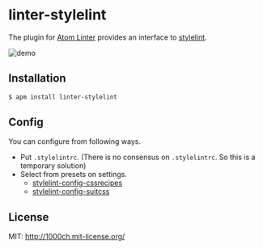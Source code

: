 # linter-stylelint

The plugin for [Atom Linter](https://github.com/AtomLinter/atom-linter) provides an interface to [stylelint](https://github.com/stylelint/stylelint).

![demo](https://raw.githubusercontent.com/1000ch/linter-stylelint/master/capture.png)

## Installation

```sh
$ apm install linter-stylelint
```

## Config

You can configure from following ways.

- Put `.stylelintrc`. (There is no consensus on `.stylelintrc`. So this is a temporary solution)
- Select from presets on settings.
    - [stylelint-config-cssrecipes](https://github.com/stylelint/stylelint-config-cssrecipes)
    - [stylelint-config-suitcss](https://github.com/stylelint/stylelint-config-suitcss)

## License

MIT: http://1000ch.mit-license.org/
